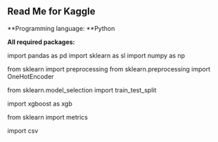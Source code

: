## Read Me for Kaggle

**Programming language: **Python

**All required packages:** 

import pandas as pd
import sklearn as sl
import numpy as np

from sklearn import preprocessing
from sklearn.preprocessing import OneHotEncoder

from sklearn.model_selection import train_test_split

import xgboost as xgb

from sklearn import metrics

import csv